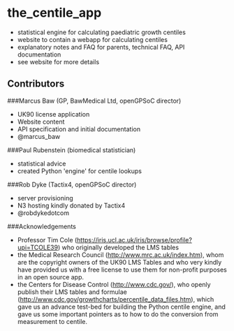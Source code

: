 the_centile_app
===============

* statistical engine for calculating paediatric growth centiles
* website to contain a webapp for calculating centiles
* explanatory notes and FAQ for parents, technical FAQ, API documentation
* see website for more details

Contributors
------------

###Marcus Baw (GP, BawMedical Ltd, openGPSoC director)
* UK90 license application
* Website content
* API specification and initial documentation
* @marcus_baw

###Paul Rubenstein (biomedical statistician)
* statistical advice
* created Python 'engine' for centile lookups

###Rob Dyke (Tactix4, openGPSoC director)
* server provisioning
* N3 hosting kindly donated by Tactix4
* @robdykedotcom

###Acknowledgements
* Professor Tim Cole (https://iris.ucl.ac.uk/iris/browse/profile?upi=TCOLE39) who originally developed the LMS tables
* the Medical Research Council (http://www.mrc.ac.uk/index.htm), whom are the copyright owners of the UK90 LMS Tables and who very kindly have provided us with a free license to use them for non-profit purposes in an open source app.
* the Centers for Disease Control (http://www.cdc.gov/), who openly publish their LMS tables and formulae (http://www.cdc.gov/growthcharts/percentile_data_files.htm), which gave us an advance test-bed for building the Python centile engine, and gave us some important pointers as to how to do the conversion from measurement to centile.
